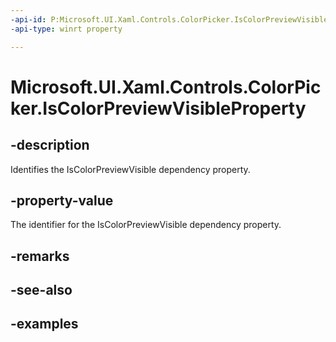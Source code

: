 ```yaml
---
-api-id: P:Microsoft.UI.Xaml.Controls.ColorPicker.IsColorPreviewVisibleProperty
-api-type: winrt property

---
```

<!-- Property syntax.
public DependencyProperty IsColorPreviewVisibleProperty { get; }
-->

# Microsoft.UI.Xaml.Controls.ColorPicker.IsColorPreviewVisibleProperty


## -description

Identifies the IsColorPreviewVisible dependency property.


## -property-value

The identifier for the IsColorPreviewVisible dependency property.


## -remarks


## -see-also


## -examples


